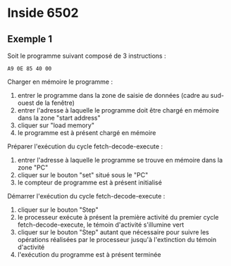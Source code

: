 # Inside 6502 

## Exemple 1

Soit le programme suivant composé de 3 instructions :

    A9 0E 85 40 00

Charger en mémoire le programme :

1. entrer le programme dans la zone de saisie de données (cadre au sud-ouest de la fenêtre)
2. entrer l'adresse à laquelle le programme doit être chargé en mémoire dans la zone "start address" 
3. cliquer sur "load memory"
4. le programme est à présent chargé en mémoire

Préparer l'exécution du cycle fetch-decode-execute :

1. entrer l'adresse à laquelle le programme se trouve en mémoire dans la zone "PC"
2. cliquer sur le bouton "set" situé sous le "PC"
3. le compteur de programme est à présent initialisé

Démarrer l'exécution du cycle fetch-decode-execute :

1. cliquer sur le bouton "Step"
2. le processeur exécute à présent la première activité du premier cycle fetch-decode-execute, le témoin d'activité s'illumine vert
3. cliquer sur le bouton "Step" autant que nécessaire pour suivre les opérations réalisées par le processeur jusqu'à l'extinction du témoin d'activité
4. l'exécution du programme est à présent terminée
